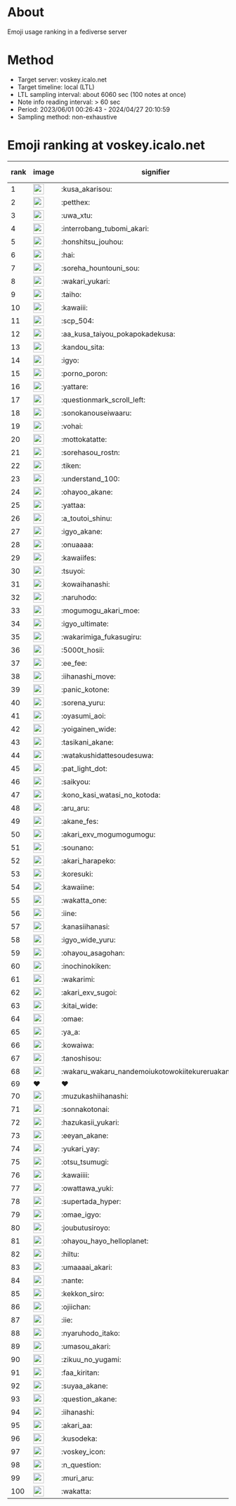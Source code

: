# About
Emoji usage ranking in a fediverse server

# Method
- Target server: voskey.icalo.net
- Target timeline: local (LTL)
- LTL sampling interval: about 6060 sec (100 notes at once)
- Note info reading interval: > 60 sec
- Period: 2023/06/01 00:26:43 - 2024/04/27 20:10:59 
- Sampling method: non-exhaustive

# Emoji ranking at voskey.icalo.net

|rank|image|signifier|type|frequency score|
|----|----|----|----|----|
|1|<img height="24" src="https://voskey.icalo.net/emoji/kusa_akarisou.webp">|:kusa_akarisou:|custom|24407|
|2|<img height="24" src="https://voskey.icalo.net/emoji/petthex.webp">|:petthex:|custom|16778|
|3|<img height="24" src="https://voskey.icalo.net/emoji/uwa_xtu.webp">|:uwa_xtu:|custom|11142|
|4|<img height="24" src="https://voskey.icalo.net/emoji/interrobang_tubomi_akari.webp">|:interrobang_tubomi_akari:|custom|8388|
|5|<img height="24" src="https://voskey.icalo.net/emoji/honshitsu_jouhou.webp">|:honshitsu_jouhou:|custom|8124|
|6|<img height="24" src="https://voskey.icalo.net/emoji/hai.webp">|:hai:|custom|7246|
|7|<img height="24" src="https://voskey.icalo.net/emoji/soreha_hountouni_sou.webp">|:soreha_hountouni_sou:|custom|6571|
|8|<img height="24" src="https://voskey.icalo.net/emoji/wakari_yukari.webp">|:wakari_yukari:|custom|6467|
|9|<img height="24" src="https://voskey.icalo.net/emoji/taiho.webp">|:taiho:|custom|6431|
|10|<img height="24" src="https://voskey.icalo.net/emoji/kawaiii.webp">|:kawaiii:|custom|5385|
|11|<img height="24" src="https://voskey.icalo.net/emoji/scp_504.webp">|:scp_504:|custom|5362|
|12|<img height="24" src="https://voskey.icalo.net/emoji/aa_kusa_taiyou_pokapokadekusa.webp">|:aa_kusa_taiyou_pokapokadekusa:|custom|5310|
|13|<img height="24" src="https://voskey.icalo.net/emoji/kandou_sita.webp">|:kandou_sita:|custom|4934|
|14|<img height="24" src="https://voskey.icalo.net/emoji/igyo.webp">|:igyo:|custom|4276|
|15|<img height="24" src="https://voskey.icalo.net/emoji/porno_poron.webp">|:porno_poron:|custom|4068|
|16|<img height="24" src="https://voskey.icalo.net/emoji/yattare.webp">|:yattare:|custom|3958|
|17|<img height="24" src="https://voskey.icalo.net/emoji/questionmark_scroll_left.webp">|:questionmark_scroll_left:|custom|3928|
|18|<img height="24" src="https://voskey.icalo.net/emoji/sonokanouseiwaaru.webp">|:sonokanouseiwaaru:|custom|3801|
|19|<img height="24" src="https://voskey.icalo.net/emoji/vohai.webp">|:vohai:|custom|3722|
|20|<img height="24" src="https://voskey.icalo.net/emoji/mottokatatte.webp">|:mottokatatte:|custom|3652|
|21|<img height="24" src="https://voskey.icalo.net/emoji/sorehasou_rostn.webp">|:sorehasou_rostn:|custom|3584|
|22|<img height="24" src="https://voskey.icalo.net/emoji/tiken.webp">|:tiken:|custom|3449|
|23|<img height="24" src="https://voskey.icalo.net/emoji/understand_100.webp">|:understand_100:|custom|3242|
|24|<img height="24" src="https://voskey.icalo.net/emoji/ohayoo_akane.webp">|:ohayoo_akane:|custom|3047|
|25|<img height="24" src="https://voskey.icalo.net/emoji/yattaa.webp">|:yattaa:|custom|3040|
|26|<img height="24" src="https://voskey.icalo.net/emoji/a_toutoi_shinu.webp">|:a_toutoi_shinu:|custom|2920|
|27|<img height="24" src="https://voskey.icalo.net/emoji/igyo_akane.webp">|:igyo_akane:|custom|2894|
|28|<img height="24" src="https://voskey.icalo.net/emoji/onuaaaa.webp">|:onuaaaa:|custom|2741|
|29|<img height="24" src="https://voskey.icalo.net/emoji/kawaiifes.webp">|:kawaiifes:|custom|2740|
|30|<img height="24" src="https://voskey.icalo.net/emoji/tsuyoi.webp">|:tsuyoi:|custom|2710|
|31|<img height="24" src="https://voskey.icalo.net/emoji/kowaihanashi.webp">|:kowaihanashi:|custom|2615|
|32|<img height="24" src="https://voskey.icalo.net/emoji/naruhodo.webp">|:naruhodo:|custom|2531|
|33|<img height="24" src="https://voskey.icalo.net/emoji/mogumogu_akari_moe.webp">|:mogumogu_akari_moe:|custom|2505|
|34|<img height="24" src="https://voskey.icalo.net/emoji/igyo_ultimate.webp">|:igyo_ultimate:|custom|2356|
|35|<img height="24" src="https://voskey.icalo.net/emoji/wakarimiga_fukasugiru.webp">|:wakarimiga_fukasugiru:|custom|2348|
|36|<img height="24" src="https://voskey.icalo.net/emoji/5000t_hosii.webp">|:5000t_hosii:|custom|2312|
|37|<img height="24" src="https://voskey.icalo.net/emoji/ee_fee.webp">|:ee_fee:|custom|2221|
|38|<img height="24" src="https://voskey.icalo.net/emoji/iihanashi_move.webp">|:iihanashi_move:|custom|2207|
|39|<img height="24" src="https://voskey.icalo.net/emoji/panic_kotone.webp">|:panic_kotone:|custom|2204|
|40|<img height="24" src="https://voskey.icalo.net/emoji/sorena_yuru.webp">|:sorena_yuru:|custom|2202|
|41|<img height="24" src="https://voskey.icalo.net/emoji/oyasumi_aoi.webp">|:oyasumi_aoi:|custom|2132|
|42|<img height="24" src="https://voskey.icalo.net/emoji/yoigainen_wide.webp">|:yoigainen_wide:|custom|2050|
|43|<img height="24" src="https://voskey.icalo.net/emoji/tasikani_akane.webp">|:tasikani_akane:|custom|1996|
|44|<img height="24" src="https://voskey.icalo.net/emoji/watakushidattesoudesuwa.webp">|:watakushidattesoudesuwa:|custom|1962|
|45|<img height="24" src="https://voskey.icalo.net/emoji/pat_light_dot.webp">|:pat_light_dot:|custom|1843|
|46|<img height="24" src="https://voskey.icalo.net/emoji/saikyou.webp">|:saikyou:|custom|1809|
|47|<img height="24" src="https://voskey.icalo.net/emoji/kono_kasi_watasi_no_kotoda.webp">|:kono_kasi_watasi_no_kotoda:|custom|1798|
|48|<img height="24" src="https://voskey.icalo.net/emoji/aru_aru.webp">|:aru_aru:|custom|1784|
|49|<img height="24" src="https://voskey.icalo.net/emoji/akane_fes.webp">|:akane_fes:|custom|1769|
|50|<img height="24" src="https://voskey.icalo.net/emoji/akari_exv_mogumogumogu.webp">|:akari_exv_mogumogumogu:|custom|1768|
|51|<img height="24" src="https://voskey.icalo.net/emoji/sounano.webp">|:sounano:|custom|1756|
|52|<img height="24" src="https://voskey.icalo.net/emoji/akari_harapeko.webp">|:akari_harapeko:|custom|1747|
|53|<img height="24" src="https://voskey.icalo.net/emoji/koresuki.webp">|:koresuki:|custom|1722|
|54|<img height="24" src="https://voskey.icalo.net/emoji/kawaiine.webp">|:kawaiine:|custom|1705|
|55|<img height="24" src="https://voskey.icalo.net/emoji/wakatta_one.webp">|:wakatta_one:|custom|1698|
|56|<img height="24" src="https://voskey.icalo.net/emoji/iine.webp">|:iine:|custom|1660|
|57|<img height="24" src="https://voskey.icalo.net/emoji/kanasiihanasi.webp">|:kanasiihanasi:|custom|1559|
|58|<img height="24" src="https://voskey.icalo.net/emoji/igyo_wide_yuru.webp">|:igyo_wide_yuru:|custom|1542|
|59|<img height="24" src="https://voskey.icalo.net/emoji/ohayou_asagohan.webp">|:ohayou_asagohan:|custom|1541|
|60|<img height="24" src="https://voskey.icalo.net/emoji/inochinokiken.webp">|:inochinokiken:|custom|1532|
|61|<img height="24" src="https://voskey.icalo.net/emoji/wakarimi.webp">|:wakarimi:|custom|1510|
|62|<img height="24" src="https://voskey.icalo.net/emoji/akari_exv_sugoi.webp">|:akari_exv_sugoi:|custom|1483|
|63|<img height="24" src="https://voskey.icalo.net/emoji/kitai_wide.webp">|:kitai_wide:|custom|1378|
|64|<img height="24" src="https://voskey.icalo.net/emoji/omae.webp">|:omae:|custom|1367|
|65|<img height="24" src="https://voskey.icalo.net/emoji/ya_a.webp">|:ya_a:|custom|1362|
|66|<img height="24" src="https://voskey.icalo.net/emoji/kowaiwa.webp">|:kowaiwa:|custom|1355|
|67|<img height="24" src="https://voskey.icalo.net/emoji/tanoshisou.webp">|:tanoshisou:|custom|1314|
|68|<img height="24" src="https://voskey.icalo.net/emoji/wakaru_wakaru_nandemoiukotowokiitekureruakanetyan.webp">|:wakaru_wakaru_nandemoiukotowokiitekureruakanetyan:|custom|1268|
|69|❤|❤|unicode|1255|
|70|<img height="24" src="https://voskey.icalo.net/emoji/muzukashiihanashi.webp">|:muzukashiihanashi:|custom|1247|
|71|<img height="24" src="https://voskey.icalo.net/emoji/sonnakotonai.webp">|:sonnakotonai:|custom|1220|
|72|<img height="24" src="https://voskey.icalo.net/emoji/hazukasii_yukari.webp">|:hazukasii_yukari:|custom|1210|
|73|<img height="24" src="https://voskey.icalo.net/emoji/eeyan_akane.webp">|:eeyan_akane:|custom|1201|
|74|<img height="24" src="https://voskey.icalo.net/emoji/yukari_yay.webp">|:yukari_yay:|custom|1191|
|75|<img height="24" src="https://voskey.icalo.net/emoji/otsu_tsumugi.webp">|:otsu_tsumugi:|custom|1182|
|76|<img height="24" src="https://voskey.icalo.net/emoji/kawaiiii.webp">|:kawaiiii:|custom|1168|
|77|<img height="24" src="https://voskey.icalo.net/emoji/owattawa_yuki.webp">|:owattawa_yuki:|custom|1157|
|78|<img height="24" src="https://voskey.icalo.net/emoji/supertada_hyper.webp">|:supertada_hyper:|custom|1154|
|79|<img height="24" src="https://voskey.icalo.net/emoji/omae_igyo.webp">|:omae_igyo:|custom|1127|
|80|<img height="24" src="https://voskey.icalo.net/emoji/joubutusiroyo.webp">|:joubutusiroyo:|custom|1124|
|81|<img height="24" src="https://voskey.icalo.net/emoji/ohayou_hayo_helloplanet.webp">|:ohayou_hayo_helloplanet:|custom|1119|
|82|<img height="24" src="https://voskey.icalo.net/emoji/hiltu.webp">|:hiltu:|custom|1118|
|83|<img height="24" src="https://voskey.icalo.net/emoji/umaaaai_akari.webp">|:umaaaai_akari:|custom|1116|
|84|<img height="24" src="https://voskey.icalo.net/emoji/nante.webp">|:nante:|custom|1116|
|85|<img height="24" src="https://voskey.icalo.net/emoji/kekkon_siro.webp">|:kekkon_siro:|custom|1090|
|86|<img height="24" src="https://voskey.icalo.net/emoji/ojiichan.webp">|:ojiichan:|custom|1085|
|87|<img height="24" src="https://voskey.icalo.net/emoji/iie.webp">|:iie:|custom|1085|
|88|<img height="24" src="https://voskey.icalo.net/emoji/nyaruhodo_itako.webp">|:nyaruhodo_itako:|custom|1077|
|89|<img height="24" src="https://voskey.icalo.net/emoji/umasou_akari.webp">|:umasou_akari:|custom|1070|
|90|<img height="24" src="https://voskey.icalo.net/emoji/zikuu_no_yugami.webp">|:zikuu_no_yugami:|custom|1062|
|91|<img height="24" src="https://voskey.icalo.net/emoji/faa_kiritan.webp">|:faa_kiritan:|custom|1057|
|92|<img height="24" src="https://voskey.icalo.net/emoji/suyaa_akane.webp">|:suyaa_akane:|custom|1047|
|93|<img height="24" src="https://voskey.icalo.net/emoji/question_akane.webp">|:question_akane:|custom|1046|
|94|<img height="24" src="https://voskey.icalo.net/emoji/iihanashi.webp">|:iihanashi:|custom|1037|
|95|<img height="24" src="https://voskey.icalo.net/emoji/akari_aa.webp">|:akari_aa:|custom|1028|
|96|<img height="24" src="https://voskey.icalo.net/emoji/kusodeka.webp">|:kusodeka:|custom|1026|
|97|<img height="24" src="https://voskey.icalo.net/emoji/voskey_icon.webp">|:voskey_icon:|custom|1000|
|98|<img height="24" src="https://voskey.icalo.net/emoji/n_question.webp">|:n_question:|custom|999|
|99|<img height="24" src="https://voskey.icalo.net/emoji/muri_aru.webp">|:muri_aru:|custom|993|
|100|<img height="24" src="https://voskey.icalo.net/emoji/wakatta.webp">|:wakatta:|custom|973|
